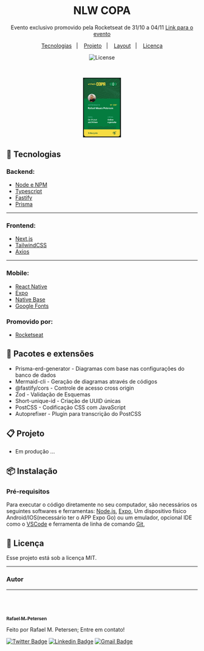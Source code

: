 <h1 align="center"> NLW COPA </h1>

<p align="center">
Evento exclusivo promovido pela Rocketseat de 31/10 a 04/11
<a href='https://nlw.rocketseat.com.br/convite/rafael-1287'>Link para o evento</a>
</p>

<p align="center">
  <a href="#rocket-tecnologias">Tecnologias</a>&nbsp;&nbsp;&nbsp;|&nbsp;&nbsp;&nbsp;
  <a href="#clipboard-projeto">Projeto</a>&nbsp;&nbsp;&nbsp;|&nbsp;&nbsp;&nbsp;
  <a href="#pencil-layout">Layout</a>&nbsp;&nbsp;&nbsp;|&nbsp;&nbsp;&nbsp;
  <a href="#memo-licença">Licença</a>
</p>

<p align="center">
  <img alt="License" src="https://img.shields.io/static/v1?label=license&message=MIT&color=49AA26&labelColor=000000">
</p>

<br>

<p align="center">
  <img alt="nlw-copa" src="./assets/screenshot.png" width="20%">
</p>

## :rocket: Tecnologias

### Backend:

- [Node e NPM](https://nodejs.org/)
- [Typescript](https://www.typescriptlang.org/)
- [Fastify](https://www.fastify.io/)
- [Prisma](https://www.prisma.io/)

---

### Frontend:

- [Next.js](https://nextjs.org/)
- [TailwindCSS](https://tailwindcss.com/)
- [Axios](https://axios-http.com/ptbr/docs/intro)

---

### Mobile:

- [React Native](https://reactnative.dev/)
- [Expo](https://expo.dev/)
- [Native Base](https://nativebase.io/)
- [Google Fonts](https://fonts.google.com/)

### Promovido por:

- [Rocketseat](https://www.rocketseat.com.br/)

## :pencil: Pacotes e extensões

- Prisma-erd-generator - Diagramas com base nas configurações do banco de dados
- Mermaid-cli - Geração de diagramas através de códigos
- @fastify/cors - Controle de acesso cross origin
- Zod - Validação de Esquemas
- Short-unique-id - Criação de UUID únicas
- PostCSS - Codificação CSS com JavaScript
- Autoprefixer - Plugin para transcrição do PostCSS

## :clipboard: Projeto

- Em produção ...

## :package: Instalação

### Pré-requisitos

Para executar o código diretamente no seu computador, são necessários os seguintes softwares e ferramentas: [Node.js](https://nodejs.org/en/), [Expo](https://expo.io/), Um dispositivo físico Android/IOS(necessário ter o APP Expo Go) ou um emulador, opcional IDE como o [VSCode](https://code.visualstudio.com/) e ferramenta de linha de comando [Git](https://git-scm.com/),

<!-- ```
# Clone ou baixe este repositório.

$ git clone https://github.com/rmpetersen86/...

# Acesse o diretório onde o repositório foi clonado ou baixado
#Caso tenha sido baixado, descompacte o arquivo e acesse o diretório

$ cd ...

# Instale as dependências
$ npm install
$ npm prisma generate

# Execute aplicação
$ npm ...


``` -->

## :memo: Licença

Esse projeto está sob a licença MIT.

---

### Autor

---

<a href="https://www.linkedin.com/in/rafael-petersen-ab827a14a/">
 <img style="border-radius: 50px;" src="https://github.com/rmpetersen86.png?size=100" width="100px" alt=""/>
 <p align="center">
</p>
 <br />
 <sub><b>Rafael M. Petersen</b></sub></a> <!-- <a href="https://www.linkedin.com/in/rafael-petersen-ab827a14a/" title="RMPetersen"></a> -->

Feito por Rafael M. Petersen; Entre em contato!

[![Twitter Badge](https://img.shields.io/badge/-@rafaelpetersen1-1ca0f1?style=flat-square&labelColor=1ca0f1&logo=twitter&logoColor=white&link=https://twitter.com/rafaelpetersen1)](https://twitter.com/rafaelpetersen1)
[![Linkedin Badge](https://img.shields.io/badge/-Rafael-blue?style=flat-square&logo=Linkedin&logoColor=white&link=www.linkedin.com/in/rafael-petersen-ab827a14a)](www.linkedin.com/in/rafael-petersen-ab827a14a)
[![Gmail Badge](https://img.shields.io/badge/-rafael.petersen86@gmail.com-c14438?style=flat-square&logo=Gmail&logoColor=white&link=mailto:rafael.petersen86@gmail.com)](mailto:rafael.petersen86@gmail.com)
